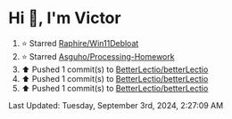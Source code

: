 <h1>Hi 👋, I'm Victor </h1>

<!--RECENT_ACTIVITY:start-->
1. ⭐ Starred [Raphire/Win11Debloat](https://github.com/Raphire/Win11Debloat)<br>
2. ⭐ Starred [Asguho/Processing-Homework](https://github.com/Asguho/Processing-Homework)<br>
3. ⬆️ Pushed 1 commit(s) to [BetterLectio/betterLectio](https://github.com/BetterLectio/betterLectio)<br>
4. ⬆️ Pushed 1 commit(s) to [BetterLectio/betterLectio](https://github.com/BetterLectio/betterLectio)<br>
5. ⬆️ Pushed 1 commit(s) to [BetterLectio/betterLectio](https://github.com/BetterLectio/betterLectio)<br>
<!--RECENT_ACTIVITY:end-->

<!--RECENT_ACTIVITY:last_update-->
Last Updated: Tuesday, September 3rd, 2024, 2:27:09 AM
<!--RECENT_ACTIVITY:last_update_end-->
